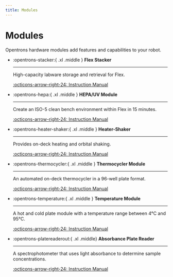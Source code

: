 ```yaml
---
title: Modules
---
```


# Modules

<style>
    .xl {
        font-size: 1.5 rem;
    }
</style>

Opentrons hardware modules add features and capabilities to your robot.

<div class="grid cards" markdown>

-   :opentrons-stacker:{ .xl .middle } __Flex Stacker__

    ---

    High-capacity labware storage and retrieval for Flex.

    [:octicons-arrow-right-24: Instruction Manual](../stacker-manual/index.md)

-   :opentrons-hepa:{ .xl .middle } __HEPA/UV Module__

    ---

    Create an ISO-5 clean bench environment within Flex in 15 minutes.

    [:octicons-arrow-right-24: Instruction Manual](../hepa-uv/index.md)

-   :opentrons-heater-shaker:{ .xl .middle } __Heater-Shaker__

    ---

    Provides on-deck heating and orbital shaking.

    [:octicons-arrow-right-24: Instruction Manual](../heater-shaker/index.md)

-   :opentrons-thermocycler:{ .xl .middle } __Thermocycler Module__

    ---

    An automated on-deck thermocycler in a 96-well plate format.

    [:octicons-arrow-right-24: Instruction Manual](../thermocycler-manual/index.md)

-   :opentrons-temperature:{ .xl .middle } __Temperature Module__

    ---

    A hot and cold plate module with a temperature range between 4°C and 95°C.

    [:octicons-arrow-right-24: Instruction Manual](../temperature-module/index.md)

-   :opentrons-platereaderout:{ .xl .middle} __Absorbance Plate Reader__

    ---

    A spectrophotometer that uses light absorbance to determine sample concentrations.

    [:octicons-arrow-right-24: Instruction Manual](../absorbance-plate-reader/index.md)

</div>